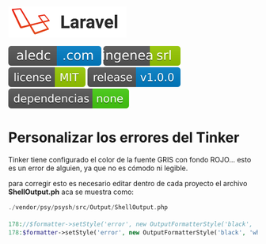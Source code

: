 ![Laravel](https://raw.githubusercontent.com/aledc7/Laravel/master/pirullo.png "Aledc.com")

[![aledc.com](https://github.com/aledc7/Scrum-Certification/blob/master/recursos/aledc.com.svg)](https://aledc.com)
[![ingenea.com.ar](https://github.com/aledc7/Scrum-Certification/blob/master/recursos/ingenea.svg)](http://ingenea.com.ar)
[![License](https://github.com/aledc7/Scrum-Certification/blob/master/recursos/mit-license.svg)](https://aledc.com)
[![GitHub release](https://github.com/aledc7/Scrum-Certification/blob/master/recursos/release.svg)](https://aledc.com)
[![Dependencies](https://github.com/aledc7/Scrum-Certification/blob/master/recursos/dependencias-none.svg)](https://aledc.com)

# Personalizar los errores del Tinker

Tinker tiene configurado el color de la fuente GRIS con fondo ROJO...  esto es un error de alguien, ya que no es cómodo ni legible.


para corregir esto es necesario editar dentro de cada proyecto el archivo __ShellOutput.ph__  aca se muestra como:


```php
./vendor/psy/psysh/src/Output/ShellOutput.php

178://$formatter->setStyle('error', new OutputFormatterStyle('black', 'red', ['bold']));
178:$formatter->setStyle('error', new OutputFormatterStyle('black', 'white', ['bold']));
````

